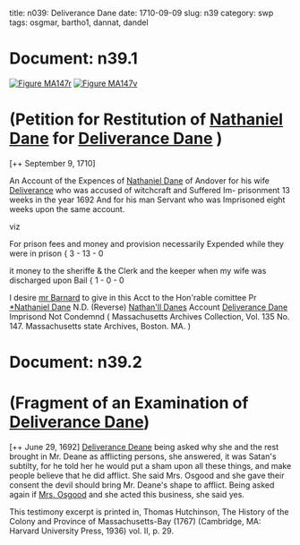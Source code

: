 title: n039: Deliverance Dane
date: 1710-09-09
slug: n39
category: swp
tags: osgmar, bartho1, dannat, dandel




# Document: n39.1

<a href="archives/MA135/large/MA147r.jpg" class="jqueryLightbox">![Figure MA147r](archives/MA135/small/MA147r.jpg)</a>
<a href="archives/MA135/large/MA147v.jpg" class="jqueryLightbox">![Figure MA147v](archives/MA135/small/MA147v.jpg)</a>

# (Petition for Restitution of [Nathaniel Dane](/tag/dannat.html) for [Deliverance Dane](/tag/dandel.html) )

[++ September 9, 1710]

An Account of the Expences of [Nathaniel Dane](/tag/dannat.html) of Andover for his  wife [Deliverance](/tag/dandel.html) who was accused of witchcraft and Suffered Im-  prisonment 13 weeks in the year 1692 And for his man Servant who  was Imprisoned eight weeks upon the same account.

viz 

For prison fees and money and provision  necessarily Expended while they were in prison { 3 - 13 - 0

it money to the sheriffe & the Clerk and  the keeper when my wife was discharged upon Bail { 1 - 0 - 0

I desire [mr Barnard](/tag/bartho1.html) to  give in this Acct to the  Hon'rable comittee
Pr [*Nathaniel Dane](/tag/dannat.html) N.D.  (Reverse) [Nathan'll Danes](/tag/dannat.html) Account  [Deliverance Dane](/tag/dandel.html) Imprisond Not Condemnd ( Massachusetts Archives Collection, Vol. 135 No. 147. Massachusetts state Archives, Boston. MA. )

# Document: n39.2


# (Fragment of an Examination of [Deliverance Dane](/tag/dandel.html))

[++ June 29, 1692] [Deliverance Deane](/tag/dandel.html) being asked why she and the rest brought in Mr. Deane as afflicting persons, she answered, it was Satan's subtilty, for he told her he would put a sham upon all these things, and make people believe that he did afflict. She said Mrs. Osgood and she gave their consent the devil should bring Mr. Deane's shape to afflict. Being asked again if [Mrs. Osgood](/tag/osgmar.html) and she acted this business, she said yes.

This testimony excerpt is printed in, Thomas Hutchinson, The History of the Colony and Province of Massachusetts-Bay (1767) (Cambridge, MA: Harvard University Press, 1936) vol. II, p. 29.
